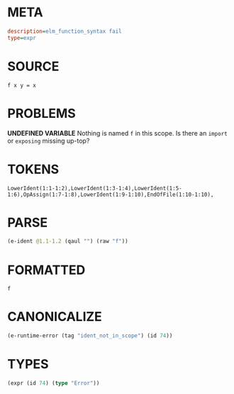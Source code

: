 # META
~~~ini
description=elm_function_syntax fail
type=expr
~~~
# SOURCE
~~~roc
f x y = x
~~~
# PROBLEMS
**UNDEFINED VARIABLE**
Nothing is named `f` in this scope.
Is there an `import` or `exposing` missing up-top?

# TOKENS
~~~zig
LowerIdent(1:1-1:2),LowerIdent(1:3-1:4),LowerIdent(1:5-1:6),OpAssign(1:7-1:8),LowerIdent(1:9-1:10),EndOfFile(1:10-1:10),
~~~
# PARSE
~~~clojure
(e-ident @1.1-1.2 (qaul "") (raw "f"))
~~~
# FORMATTED
~~~roc
f
~~~
# CANONICALIZE
~~~clojure
(e-runtime-error (tag "ident_not_in_scope") (id 74))
~~~
# TYPES
~~~clojure
(expr (id 74) (type "Error"))
~~~
